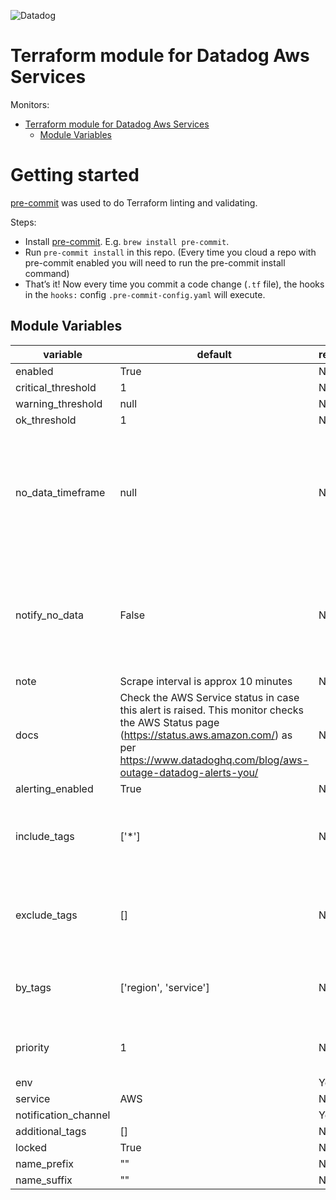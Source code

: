 
![Datadog](https://imgix.datadoghq.com/img/about/presskit/logo-v/dd_vertical_purple.png)

[//]: # (This file is generated. Do not edit)

# Terraform module for Datadog Aws Services

Monitors:
* [Terraform module for Datadog Aws Services](#terraform-module-for-datadog-aws-services)
  * [Module Variables](#module-variables)

# Getting started
[pre-commit](http://pre-commit.com/) was used to do Terraform linting and validating.

Steps:
   - Install [pre-commit](http://pre-commit.com/). E.g. `brew install pre-commit`.
   - Run `pre-commit install` in this repo. (Every time you cloud a repo with pre-commit enabled you will need to run the pre-commit install command)
   - That’s it! Now every time you commit a code change (`.tf` file), the hooks in the `hooks:` config `.pre-commit-config.yaml` will execute.

## Module Variables

| variable             | default                                  | required | description                                                                                  |
|----------------------|------------------------------------------|----------|----------------------------------------------------------------------------------------------|
| enabled              | True                                     | No       |                                                                                              |
| critical_threshold   | 1                                        | No       |                                                                                              |
| warning_threshold    | null                                     | No       |                                                                                              |
| ok_threshold         | 1                                        | No       |                                                                                              |
| no_data_timeframe    | null                                     | No       | How long before we decide we got no data. Note that the scrape interval is approx 10 minutes |
| notify_no_data       | False                                    | No       | Whether we notify ourselves if there's no data. Scrape interval is approx 10 minutes         |
| note                 | Scrape interval is approx 10 minutes     | No       |                                                                                              |
| docs                 | Check the AWS Service status in case this alert is raised. This monitor checks the AWS Status page (https://status.aws.amazon.com/) as per https://www.datadoghq.com/blog/aws-outage-datadog-alerts-you/ | No       |                                                                                              |
| alerting_enabled     | True                                     | No       |                                                                                              |
| include_tags         | ['*']                                    | No       | This allows you to target a specific region or service                                       |
| exclude_tags         | []                                       | No       | This allows you to exclude specific services or regions                                      |
| by_tags              | ['region', 'service']                    | No       | Create an alert per <tags>. Behaves like a group by                                          |
| priority             | 1                                        | No       | Number from 1 (high) to 5 (low).                                                             |
| env                  |                                          | Yes      |                                                                                              |
| service              | AWS                                      | No       |                                                                                              |
| notification_channel |                                          | Yes      |                                                                                              |
| additional_tags      | []                                       | No       |                                                                                              |
| locked               | True                                     | No       |                                                                                              |
| name_prefix          | ""                                       | No       |                                                                                              |
| name_suffix          | ""                                       | No       |                                                                                              |


